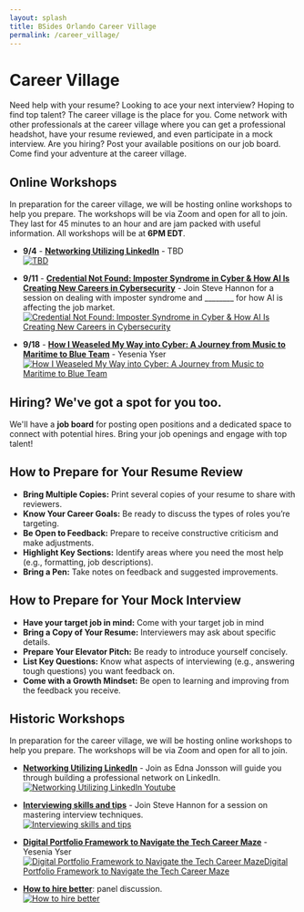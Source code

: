 ```yaml
---
layout: splash
title: BSides Orlando Career Village
permalink: /career_village/
---
```

# Career Village
Need help with your resume? Looking to ace your next interview? Hoping to find top talent? The career village is the place for you. Come network with other professionals at the career village where you can get a professional headshot, have your resume reviewed, and even participate in a mock interview. Are you hiring? Post your available positions on our job board. Come find your adventure at the career village.

## Online Workshops
In preparation for the career village, we will be hosting online workshops to help you prepare. The workshops will be via Zoom and open for all to join. They last for 45 minutes to an hour and are jam packed with useful information.
All workshops will be at **6PM EDT**.
* **9/4** - **<a href="https://www.youtube.com/watch?v=_lDxgwEA8QI">Networking Utilizing LinkedIn</a>** - TBD
<br>  <a href="https://www.youtube.com/watch?v=_lDxgwEA8QI"><img src="{{ '/assets/images/CVPre1.png' | prepend: site.baseurl }}" alt="TBD"></a>

* **9/11** - **<a href="https://www.youtube.com/live/wZcllUtCrKs">Credential Not Found: Imposter Syndrome in Cyber & How AI Is Creating New Careers in Cybersecurity</a>** - Join Steve Hannon for a session on dealing with imposter syndrome and ________ for how AI is affecting the job market.
 <br> <a href="https://www.youtube.com/watch?v=_lDxgwEA8QI"><img src="{{ '/assets/images/CVPre2.png' | prepend: site.baseurl }}" alt="Credential Not Found: Imposter Syndrome in Cyber & How AI Is Creating New Careers in Cybersecurity"></a>

* **9/18** - **<a href="https://streamyard.com/watch/rrgvmMup2w5g">How I Weaseled My Way into Cyber: A Journey from Music to Maritime to Blue Team</a>** - Yesenia Yser
 <br> <a href="https://www.youtube.com/watch?v=_lDxgwEA8QI"><img src="{{ '/assets/images/CVPre3.png' | prepend: site.baseurl }}" alt="How I Weaseled My Way into Cyber: A Journey from Music to Maritime to Blue Team"></a>

## Hiring? We've got a spot for you too.
We'll have a **job board** for posting open positions and a dedicated space to connect with potential hires. Bring your job openings and engage with top talent!

## How to Prepare for Your Resume Review
* **Bring Multiple Copies:** Print several copies of your resume to share with reviewers.
* **Know Your Career Goals:** Be ready to discuss the types of roles you’re targeting.
* **Be Open to Feedback:** Prepare to receive constructive criticism and make adjustments.
* **Highlight Key Sections:** Identify areas where you need the most help (e.g., formatting, job descriptions).
* **Bring a Pen:** Take notes on feedback and suggested improvements.


## How to Prepare for Your Mock Interview
* **Have your target job in mind:** Come with your target job in mind
* **Bring a Copy of Your Resume:** Interviewers may ask about specific details.
* **Prepare Your Elevator Pitch:** Be ready to introduce yourself concisely.
* **List Key Questions:** Know what aspects of interviewing (e.g., answering tough questions) you want feedback on.
* **Come with a Growth Mindset:** Be open to learning and improving from the feedback you receive.

## Historic Workshops
In preparation for the career village, we will be hosting online workshops to help you prepare. The workshops will be via Zoom and open for all to join.
* **<a href="https://www.youtube.com/watch?v=_lDxgwEA8QI">Networking Utilizing LinkedIn</a>** - Join as Edna Jonsson will guide you through building a professional network on LinkedIn.
<br>  <a href="https://www.youtube.com/watch?v=_lDxgwEA8QI"><img src="{{ '/assets/images/CVPre1.png' | prepend: site.baseurl }}" alt="Networking Utilizing LinkedIn Youtube"></a>

* **<a href="https://www.youtube.com/live/wZcllUtCrKs">Interviewing skills and tips</a>** - Join Steve Hannon for a session on mastering interview techniques.
 <br> <a href="https://www.youtube.com/watch?v=_lDxgwEA8QI"><img src="{{ '/assets/images/CVPre2.png' | prepend: site.baseurl }}" alt="Interviewing skills and tips"></a>

* **<a href="https://streamyard.com/watch/rrgvmMup2w5g">Digital Portfolio Framework to Navigate the Tech Career Maze</a>** - Yesenia Yser
 <br> <a href="https://www.youtube.com/watch?v=_lDxgwEA8QI"><img src="{{ '/assets/images/CVPre3.png' | prepend: site.baseurl }}" alt="Digital Portfolio Framework to Navigate the Tech Career MazeDigital Portfolio Framework to Navigate the Tech Career Maze"></a>

* **<a href="https://streamyard.com/watch/KDXiWR6PqPPF">How to hire better</a>**: panel discussion.
<br>  <a href="https://www.youtube.com/watch?v=_lDxgwEA8QI"><img src="{{ '/assets/images/CVPre4.png' | prepend: site.baseurl }}" alt="How to hire better"></a>


